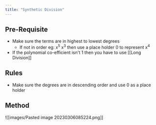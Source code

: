```yaml
---
title: "Synthetic Division"
---
```

## Pre-Requisite
- Make sure the terms are in highest to lowest degrees
	- If not in order eg: x$^5$ x$^3$ then use a place holder 0 to represent x$^4$  
- If the polynomial co-efficient isn't 1 then you have to use [[Long Division]] 

## Rules

- Make sure the degrees are in descending order and use 0 as a place holder

## Method

![[images/Pasted image 20230306085224.png]]